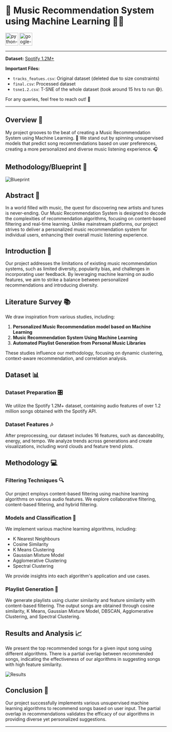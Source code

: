 # 🎵 Music Recommendation System using Machine Learning 🤖🎶

<img width="40" height="40" src="https://img.icons8.com/color/48/python--v1.png" alt="python--v1"/> <img width="40" height="40" src="https://img.icons8.com/color/48/google-colab.png" alt="google-colab"/>

--------------------------------------------------------------------------------------------------------------------

**Dataset:** [Spotify 1.2M+](https://www.kaggle.com/datasets/rodolfofigueroa/spotify-12m-songs)

**Important Files:**
- `tracks_featues.csv`: Original dataset (deleted due to size constraints)
- `final.csv`: Processed dataset
- `tsne1.2.csv`: T-SNE of the whole dataset (took around 15 hrs to run 😅).

For any queries, feel free to reach out! 🚀

---------------------------------------------------------------------------------------------------------------------------------------------------------------------------------

## Overview 🎉

My project grooves to the beat of creating a Music Recommendation System using Machine Learning. 🕺 We stand out by spinning unsupervised models that predict song recommendations based on user preferences, creating a more personalized and diverse music listening experience. 🎧

## Methodology/Blueprint 🚀

![Blueprint](Assets/Methodology.png)

## Abstract 📝

In a world filled with music, the quest for discovering new artists and tunes is never-ending. Our Music Recommendation System is designed to decode the complexities of recommendation algorithms, focusing on content-based filtering and real-time learning. Unlike mainstream platforms, our project strives to deliver a personalized music recommendation system for individual users, enhancing their overall music listening experience.

## Introduction 🎤

Our project addresses the limitations of existing music recommendation systems, such as limited diversity, popularity bias, and challenges in incorporating user feedback. By leveraging machine learning on audio features, we aim to strike a balance between personalized recommendations and introducing diversity.

## Literature Survey 📚

We draw inspiration from various studies, including:

1. **Personalized Music Recommendation model based on Machine Learning**
2. **Music Recommendation System Using Machine Learning**
3. **Automated Playlist Generation from Personal Music Libraries**

These studies influence our methodology, focusing on dynamic clustering, context-aware recommendation, and correlation analysis.

## Dataset 📊

### Dataset Preparation 🎛️

We utilize the Spotify 1.2M+ dataset, containing audio features of over 1.2 million songs obtained with the Spotify API.

### Dataset Features 🎶

After preprocessing, our dataset includes 16 features, such as danceability, energy, and tempo. We analyze trends across generations and create visualizations, including word clouds and feature trend plots.

## Methodology 💻

### Filtering Techniques 🔍

Our project employs content-based filtering using machine learning algorithms on various audio features. We explore collaborative filtering, content-based filtering, and hybrid filtering.

### Models and Classification 🤖

We implement various machine learning algorithms, including:
- K Nearest Neighbours
- Cosine Similarity
- K Means Clustering
- Gaussian Mixture Model
- Agglomerative Clustering
- Spectral Clustering

We provide insights into each algorithm's application and use cases.

### Playlist Generation 🎼

We generate playlists using cluster similarity and feature similarity with content-based filtering. The output songs are obtained through cosine similarity, K Means, Gaussian Mixture Model, DBSCAN, Agglomerative Clustering, and Spectral Clustering.

## Results and Analysis 📈

We present the top recommended songs for a given input song using different algorithms. There is a partial overlap between recommended songs, indicating the effectiveness of our algorithms in suggesting songs with high feature similarity.

![Results](Assets/Results.png)

## Conclusion 🎉

Our project successfully implements various unsupervised machine learning algorithms to recommend songs based on user input. The partial overlap in recommendations validates the efficacy of our algorithms in providing diverse yet personalized suggestions.

---------------------------------------------------------------------------------------------------------------------------------------------------------------------------------
